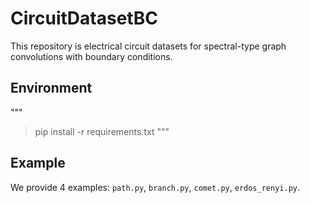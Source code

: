 # CircuitDatasetBC
This repository is electrical circuit datasets for spectral-type graph convolutions with boundary conditions.

## Environment
"""
> pip install -r requirements.txt
"""

## Example
We provide 4 examples: `path.py`, `branch.py`, `comet.py`, `erdos_renyi.py`.

